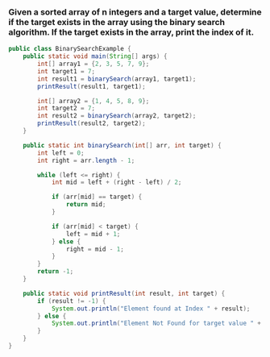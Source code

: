 ### Given a sorted array of n integers and a target value, determine if the target exists in the array using the binary search algorithm. If the target exists in the array, print the index of it.

```java
public class BinarySearchExample {
    public static void main(String[] args) {
        int[] array1 = {2, 3, 5, 7, 9};
        int target1 = 7;
        int result1 = binarySearch(array1, target1);
        printResult(result1, target1);

        int[] array2 = {1, 4, 5, 8, 9};
        int target2 = 7;
        int result2 = binarySearch(array2, target2);
        printResult(result2, target2);
    }

    public static int binarySearch(int[] arr, int target) {
        int left = 0;
        int right = arr.length - 1;

        while (left <= right) {
            int mid = left + (right - left) / 2;

            if (arr[mid] == target) {
                return mid;
            }

            if (arr[mid] < target) {
                left = mid + 1;
            } else {
                right = mid - 1;
            }
        }
        return -1;
    }

    public static void printResult(int result, int target) {
        if (result != -1) {
            System.out.println("Element found at Index " + result);
        } else {
            System.out.println("Element Not Found for target value " + target);
        }
    }
}

```
